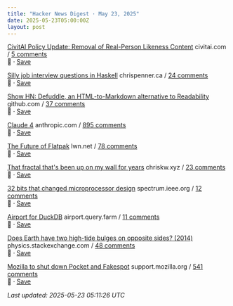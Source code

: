 ```yaml
---
title: "Hacker News Digest · May 23, 2025"
date: 2025-05-23T05:00:00Z
layout: post
---
```


[CivitAI Policy Update: Removal of Real-Person Likeness Content](https://civitai.com/articles/15022/policy-update-removal-of-real-person-likeness-content)  civitai.com / [5 comments](https://news.ycombinator.com/item?id=44069817)  
🔗 · [Save](https://bookmark.syazarilasyraf.com/bookmarks/new?url=https%3A%2F%2Fcivitai.com%2Farticles%2F15022%2Fpolicy-update-removal-of-real-person-likeness-content&title=CivitAI%20Policy%20Update%3A%20Removal%20of%20Real-Person%20Likeness%20Content)

[Silly job interview questions in Haskell](https://chrispenner.ca/posts/interview)  chrispenner.ca / [24 comments](https://news.ycombinator.com/item?id=44069289)  
🔗 · [Save](https://bookmark.syazarilasyraf.com/bookmarks/new?url=https%3A%2F%2Fchrispenner.ca%2Fposts%2Finterview&title=Silly%20job%20interview%20questions%20in%20Haskell)

[Show HN: Defuddle, an HTML-to-Markdown alternative to Readability](https://github.com/kepano/defuddle)  github.com / [37 comments](https://news.ycombinator.com/item?id=44067409)  
🔗 · [Save](https://bookmark.syazarilasyraf.com/bookmarks/new?url=https%3A%2F%2Fgithub.com%2Fkepano%2Fdefuddle&title=Show%20HN%3A%20Defuddle%2C%20an%20HTML-to-Markdown%20alternative%20to%20Readability)

[Claude 4](https://www.anthropic.com/news/claude-4)  anthropic.com / [895 comments](https://news.ycombinator.com/item?id=44063703)  
🔗 · [Save](https://bookmark.syazarilasyraf.com/bookmarks/new?url=https%3A%2F%2Fwww.anthropic.com%2Fnews%2Fclaude-4&title=Claude%204)

[The Future of Flatpak](https://lwn.net/Articles/1020571/)  lwn.net / [78 comments](https://news.ycombinator.com/item?id=44068400)  
🔗 · [Save](https://bookmark.syazarilasyraf.com/bookmarks/new?url=https%3A%2F%2Flwn.net%2FArticles%2F1020571%2F&title=The%20Future%20of%20Flatpak)

[That fractal that's been up on my wall for years](https://chriskw.xyz/2025/05/21/Fractal/)  chriskw.xyz / [23 comments](https://news.ycombinator.com/item?id=44063248)  
🔗 · [Save](https://bookmark.syazarilasyraf.com/bookmarks/new?url=https%3A%2F%2Fchriskw.xyz%2F2025%2F05%2F21%2FFractal%2F&title=That%20fractal%20that%27s%20been%20up%20on%20my%20wall%20for%20years)

[32 bits that changed microprocessor design](https://spectrum.ieee.org/bellmac-32-ieee-milestone)  spectrum.ieee.org / [12 comments](https://news.ycombinator.com/item?id=44068197)  
🔗 · [Save](https://bookmark.syazarilasyraf.com/bookmarks/new?url=https%3A%2F%2Fspectrum.ieee.org%2Fbellmac-32-ieee-milestone&title=32%20bits%20that%20changed%20microprocessor%20design)

[Airport for DuckDB](https://airport.query.farm/)  airport.query.farm / [11 comments](https://news.ycombinator.com/item?id=44028616)  
🔗 · [Save](https://bookmark.syazarilasyraf.com/bookmarks/new?url=https%3A%2F%2Fairport.query.farm%2F&title=Airport%20for%20DuckDB)

[Does Earth have two high-tide bulges on opposite sides? (2014)](http://physics.stackexchange.com/questions/121830/does-earth-really-have-two-high-tide-bulges-on-opposite-sides)  physics.stackexchange.com / [48 comments](https://news.ycombinator.com/item?id=44065458)  
🔗 · [Save](https://bookmark.syazarilasyraf.com/bookmarks/new?url=http%3A%2F%2Fphysics.stackexchange.com%2Fquestions%2F121830%2Fdoes-earth-really-have-two-high-tide-bulges-on-opposite-sides&title=Does%20Earth%20have%20two%20high-tide%20bulges%20on%20opposite%20sides%3F%20%282014%29)

[Mozilla to shut down Pocket and Fakespot](https://support.mozilla.org/en-US/kb/future-of-pocket)  support.mozilla.org / [541 comments](https://news.ycombinator.com/item?id=44063662)  
🔗 · [Save](https://bookmark.syazarilasyraf.com/bookmarks/new?url=https%3A%2F%2Fsupport.mozilla.org%2Fen-US%2Fkb%2Ffuture-of-pocket&title=Mozilla%20to%20shut%20down%20Pocket%20and%20Fakespot)


_Last updated: 2025-05-23 05:11:26 UTC_
